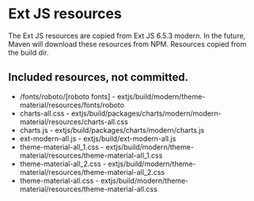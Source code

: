 # Ext JS resources

The Ext JS resources are copied from Ext JS 6.5.3 modern.
In the future, Maven will download these resources from NPM. 
Resources copied from the build dir. 

## Included resources, not committed.
* /fonts/roboto/[roboto fonts] - extjs/build/modern/theme-material/resources/fonts/roboto 
* charts-all.css - extjs/build/packages/charts/modern/modern-material/resources/charts-all.css
* charts.js - extjs/build/packages/charts/modern/charts.js
* ext-modern-all.js - extjs/build/ext-modern-all.js
* theme-material-all_1.css - extjs/build/modern/theme-material/resources/theme-material-all_1.css
* theme-material-all_2.css - extjs/build/modern/theme-material/resources/theme-material-all_2.css
* theme-material-all.css - extjs/build/modern/theme-material/resources/theme-material-all.css